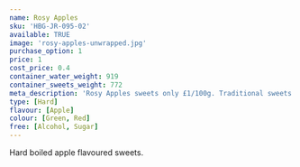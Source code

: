 ```yaml
---
name: Rosy Apples
sku: 'HBG-JR-095-02'
available: TRUE
image: 'rosy-apples-unwrapped.jpg'
purchase_option: 1
price: 1
cost_price: 0.4
container_water_weight: 919
container_sweets_weight: 772
meta_description: 'Rosy Apples sweets only £1/100g. Traditional sweets and more at Humbugs Confectionery Store. Specialists in satisfying your sweet tooth!'
type: [Hard]
flavour: [Apple]
colour: [Green, Red]
free: [Alcohol, Sugar]
---
```

Hard boiled apple flavoured sweets.